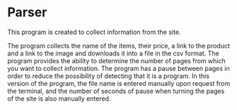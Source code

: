 # Parser
This program is created to collect information from the site.

The program collects the name of the items, their price, a link to the product and a link to the image and downloads it into a file in the csv format. The program provides the ability to determine the number of pages from which you want to collect information. The program has a pause between pages in order to reduce the possibility of detecting that it is a program. In this version of the program, the file name is entered manually upon request from the terminal, and the number of seconds of pause when turning the pages of the site is also manually entered.
